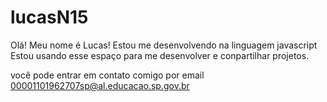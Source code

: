 # lucasN15

Olá!
Meu nome é Lucas!
Estou me desenvolvendo na linguagem javascript
Estou usando esse espaço para me desenvolver e conpartilhar projetos.

você pode entrar em contato comigo por email
00001101962707sp@al.educacao.sp.gov.br

